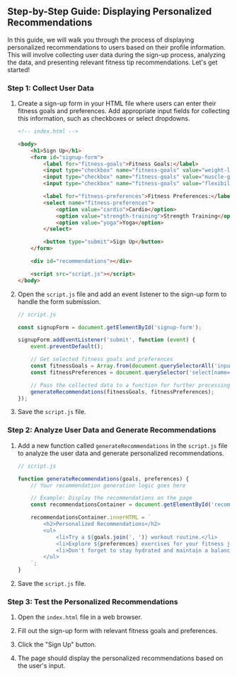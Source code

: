 ## Step-by-Step Guide: Displaying Personalized Recommendations

In this guide, we will walk you through the process of displaying personalized recommendations to users based on their profile information. This will involve collecting user data during the sign-up process, analyzing the data, and presenting relevant fitness tip recommendations. Let's get started!

### Step 1: Collect User Data

1. Create a sign-up form in your HTML file where users can enter their fitness goals and preferences. Add appropriate input fields for collecting this information, such as checkboxes or select dropdowns.

   ```html
   <!-- index.html -->

   <body>
       <h1>Sign Up</h1>
       <form id="signup-form">
           <label for="fitness-goals">Fitness Goals:</label>
           <input type="checkbox" name="fitness-goals" value="weight-loss"> Weight Loss
           <input type="checkbox" name="fitness-goals" value="muscle-gain"> Muscle Gain
           <input type="checkbox" name="fitness-goals" value="flexibility"> Flexibility

           <label for="fitness-preferences">Fitness Preferences:</label>
           <select name="fitness-preferences">
               <option value="cardio">Cardio</option>
               <option value="strength-training">Strength Training</option>
               <option value="yoga">Yoga</option>
           </select>

           <button type="submit">Sign Up</button>
       </form>

       <div id="recommendations"></div>

       <script src="script.js"></script>
   </body>
   ```

2. Open the `script.js` file and add an event listener to the sign-up form to handle the form submission.

   ```javascript
   // script.js

   const signupForm = document.getElementById('signup-form');

   signupForm.addEventListener('submit', function (event) {
       event.preventDefault();

       // Get selected fitness goals and preferences
       const fitnessGoals = Array.from(document.querySelectorAll('input[name="fitness-goals"]:checked')).map(input => input.value);
       const fitnessPreferences = document.querySelector('select[name="fitness-preferences"]').value;

       // Pass the collected data to a function for further processing
       generateRecommendations(fitnessGoals, fitnessPreferences);
   });
   ```

3. Save the `script.js` file.

### Step 2: Analyze User Data and Generate Recommendations

1. Add a new function called `generateRecommendations` in the `script.js` file to analyze the user data and generate personalized recommendations.

   ```javascript
   // script.js

   function generateRecommendations(goals, preferences) {
       // Your recommendation generation logic goes here

       // Example: Display the recommendations on the page
       const recommendationsContainer = document.getElementById('recommendations');

       recommendationsContainer.innerHTML = `
           <h2>Personalized Recommendations</h2>
           <ul>
               <li>Try a ${goals.join(', ')} workout routine.</li>
               <li>Explore ${preferences} exercises for your fitness journey.</li>
               <li>Don't forget to stay hydrated and maintain a balanced diet.</li>
           </ul>
       `;
   }
   ```

2. Save the `script.js` file.

### Step 3: Test the Personalized Recommendations

1. Open the `index.html` file in a web browser.

2. Fill out the sign-up form with relevant fitness goals and preferences.

3. Click the "Sign Up" button.

4. The page should display the personalized recommendations based on the user's input.


